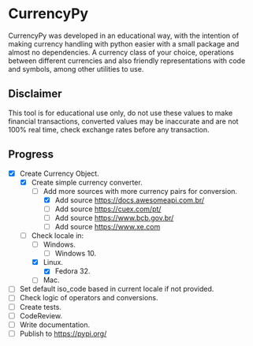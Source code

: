 # CurrencyPy

CurrencyPy was developed in an educational way, with the intention of making currency handling with python easier with a small package and almost no dependencies. A currency class of your choice, operations between different currencies and also friendly representations with code and symbols, among other utilities to use.

## Disclaimer

This tool is for educational use only, do not use these values to make financial transactions, converted values may be inaccurate and are not 100% real time, check exchange rates before any transaction.

## Progress

- [x] Create Currency Object.
  - [x] Create simple currency converter.
    - [ ] Add more sources with more currency pairs for conversion.
      - [x] Add source <https://docs.awesomeapi.com.br/>
      - [ ] Add source <https://cuex.com/pt/>
      - [ ] Add source <https://www.bcb.gov.br/>
      - [ ] Add source <https://www.xe.com>
  - [ ] Check locale in:
    - [ ] Windows.
      - [ ] Windows 10.
    - [x] Linux.
      - [x] Fedora 32.
    - [ ] Mac.
- [ ] Set default iso_code based in current locale if not provided.
- [ ] Check logic of operators and conversions.
- [ ] Create tests.
- [ ] CodeReview.
- [ ] Write documentation.
- [ ] Publish to <https://pypi.org/>

